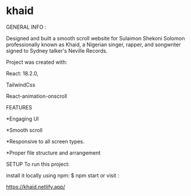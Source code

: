 # khaid

GENERAL INFO :

Designed and built a smooth scroll website for Sulaimon Shekoni Solomon professionally known as Khaid, a Nigerian singer, rapper, and songwriter signed to Sydney talker's Neville Records.

Project was created with:

React: 18.2.0,

TailwindCss

React-animation-onscroll

FEATURES

*Engaging UI

*Smooth scroll

*Responsive to all screen types.

*Proper file structure and arrangement

SETUP To run this project:

install it locally using npm: $ npm start or visit :

https://khaid.netlify.app/
